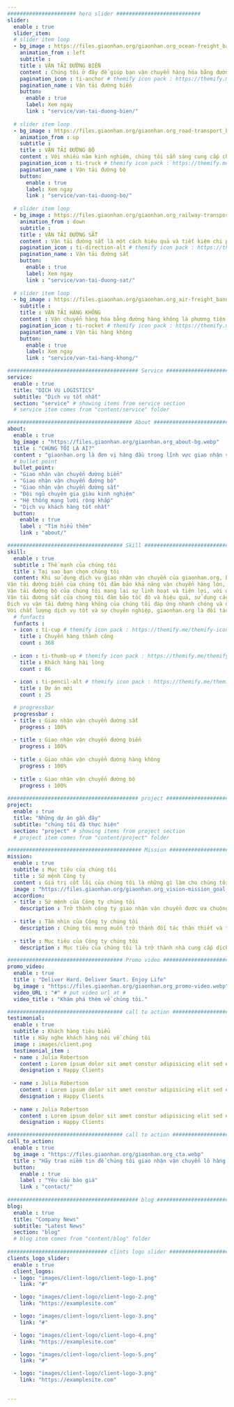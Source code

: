 ```yaml
---
###################### hero slider ###########################
slider:
  enable : true
  slider_item:
  # slider item loop
  - bg_image : https://files.giaonhan.org/giaonhan.org_ocean-freight_banner_slider.webp
    animation_from : left
    subtitle : 
    title : VẬN TẢI ĐƯỜNG BIỂN
    content : Chúng tôi ở đây để giúp bạn vận chuyển hàng hóa bằng đường biển đi khắp thế giới một cách dễ dàng. Tối ưu hóa quá trình vận chuyển bằng đường biển của bạn bằng cách tiếp cận thêm nguồn lực và mức giá cạnh tranh thông qua các liên minh vận tải biển lớn mạnh của chúng tôi.
    pagination_icon : ti-anchor # themify icon pack : https://themify.me/themify-icons
    pagination_name : Vận tải đường biển
    button:
      enable : true
      label: Xem ngay
      link : "service/van-tai-duong-bien/"
      
  # slider item loop
  - bg_image : https://files.giaonhan.org/giaonhan.org_road-transport_banner_slider.webp
    animation_from : up
    subtitle : 
    title : VẬN TẢI ĐƯỜNG BỘ
    content : Với nhiều năm kinh nghiệm, chúng tôi sẵn sàng cung cấp cho khách hàng các dịch vụ vận chuyển bằng đường bộ theo yêu cầu an toàn, hiệu quả và nhanh chóng...
    pagination_icon : ti-truck # themify icon pack : https://themify.me/themify-icons
    pagination_name : Vận tải đường bộ
    button:
      enable : true
      label: Xem ngay
      link : "service/van-tai-duong-bo/"
      
  # slider item loop
  - bg_image : https://files.giaonhan.org/giaonhan.org_railway-transport_banner_slider.webp
    animation_from : down
    subtitle : 
    title : VẬN TẢI ĐƯỜNG SẮT
    content : Vận tải đường sắt là một cách hiệu quả và tiết kiệm chi phí để vận chuyển hàng hóa cho doanh nghiệp của bạn
    pagination_icon : ti-direction-alt # themify icon pack : https://themify.me/themify-icons
    pagination_name : Vận tải đường sắt
    button:
      enable : true
      label: Xem ngay
      link : "service/van-tai-duong-sat/"
      
  # slider item loop
  - bg_image : https://files.giaonhan.org/giaonhan.org_air-freight_banner_slider.webp
    subtitle : 
    title : VẬN TẢI HÀNG KHÔNG
    content : Vận chuyển hàng hóa bằng đường hàng không là phương tiện vận chuyển hàng hóa mới nhất và đã tạo ra bước tiến vượt bậc cho lĩnh vực hậu cần. Ngày nay, nó đã trở thành một trong những phương tiện vận chuyển hàng hóa phổ biến nhất cho mục đích thương mại.
    pagination_icon : ti-rocket # themify icon pack : https://themify.me/themify-icons
    pagination_name : Vận tải hàng không
    button:
      enable : true
      label: Xem ngay
      link : "service/van-tai-hang-khong/"

########################################## Service ####################################
service:
  enable : true
  title: "DỊCH VỤ LOGISTICS"
  subtitle: "Dịch vụ tốt nhất"
  section: "service" # showing items from service section
  # service item comes from "content/service" folder

######################################## About #########################################
about:
  enable : true
  bg_image : "https://files.giaonhan.org/giaonhan.org_about-bg.webp"
  title : "CHÚNG TÔI LÀ AI?"
  content : "giaonhan.org là đơn vị hàng đầu trong lĩnh vực giao nhận vận chuyển, Logistics, xuất nhập khẩu, thủ tục hải quan..."
  # bullet point
  bullet_point:
  - "Giao nhận vận chuyển đường biển"
  - "Giao nhận vận chuyển đường bộ"
  - "Giao nhận vận chuyển đường sắt"
  - "Đội ngũ chuyên gia giàu kinh nghiệm"
  - "Hệ thống mạng lưới rộng khắp"
  - "Dịch vụ khách hàng tốt nhất"
  button:
    enable : true
    label : "Tìm hiểu thêm"
    link : "about/"

##################################### Skill ##############################################
skill:
  enable : true
  subtitle : Thế mạnh của chúng tôi
  title : Tại sao bạn chọn chúng tôi
  content: Khi sử dụng dịch vụ giao nhận vận chuyển của giaonhan.org, bạn sẽ tận hưởng những lợi ích vượt trội.
Vận tải đường biển của chúng tôi đảm bảo khả năng vận chuyển hàng lớn, đáng tin cậy và tiết kiệm chi phí.
Vận tải đường bộ của chúng tôi mang lại sự linh hoạt và tiện lợi, với đội ngũ lái xe chuyên nghiệp và xe tải hiện đại.
Vận tải đường sắt của chúng tôi đảm bảo tốc độ và hiệu quả, sử dụng các tuyến đường sắt quan trọng.
Dịch vụ vận tải đường hàng không của chúng tôi đáp ứng nhanh chóng và đáng tin cậy cho việc giao nhận hàng hóa quốc tế.
Với chất lượng dịch vụ tốt và sự chuyên nghiệp, giaonhan.org là đối tác đáng tin cậy cho nhu cầu vận chuyển hàng hóa của bạn.
  # funfacts
  funfacts :
  - icon : ti-cup # themify icon pack : https://themify.me/themify-icons
    title : Chuyến hàng thành công
    count : 368
    
  - icon : ti-thumb-up # themify icon pack : https://themify.me/themify-icons
    title : Khách hàng hài lòng
    count : 86
    
  - icon : ti-pencil-alt # themify icon pack : https://themify.me/themify-icons
    title : Dự án mới
    count : 25

  # progressbar
  progressbar : 
  - title : Giao nhận vận chuyển đường sắt
    progress : 100%
    
  - title : Giao nhận vận chuyển đường biển
    progress : 100%
    
  - title : Giao nhận vận chuyển đường hàng không
    progress : 100%
    
  - title : Giao nhận vận chuyển đường bộ
    progress : 100%
      
########################################## project ####################################
project:
  enable : true
  title: "Những dự án gần đây"
  subtitle: "chúng tôi đã thực hiện"
  section: "project" # showing items from project section
  # project item comes from "content/project" folder

########################################### Mission ###################################
mission:
  enable : true
  subtitle : Mục tiêu của chúng tôi
  title : Sứ mệnh Công ty
  content : Giá trị cốt lõi của chúng tôi là những gì làm cho chúng tôi trở nên độc đáo, thúc đẩy văn hóa của chúng tôi và tạo ra sự khác biệt trong cách chúng tôi kinh doanh và phục vụ khách hàng của mình.
  image : "https://files.giaonhan.org/giaonhan.org_vision-mission_goal_img.webp"
  accordion:
  - title : Sứ mệnh của Công ty chúng tôi
    description : Trở thành công ty giao nhận vận chuyển được ưa chuộng hàng đầu – áp dụng kinh nghiệm chuyên môn, chất lượng dịch vụ và đổi mới để tạo ra sự tăng trưởng bền vững cho doanh nghiệp và xã hội.
    
  - title : Tầm nhìn của Công ty chúng tôi
    description : Chúng tôi mong muốn trở thành đối tác thân thiết và tin cậy của các công ty, giúp họ có được lợi thế cạnh tranh bền vững, thông qua các giải pháp giao nhận vận chuyển để đưa sản phẩm của họ ra thị trường một cách nhanh chóng, hiệu quả và an toàn.
    
  - title : Mục tiêu của Công ty chúng tôi
    description : Mục tiêu của chúng tôi là trở thành nhà cung cấp dịch vụ logistics hàng đầu tại Việt Nam.

##################################### Promo video ####################################
promo_video:
  enable : true
  title : "Deliver Hard. Deliver Smart. Enjoy Life"
  bg_image : "https://files.giaonhan.org/giaonhan.org_promo-video.webp"
  video_URL : "#" # put video url at #
  video_title : "Khám phá thêm về chúng tôi."

##################################### call to action #################################
testimonial:
  enable : true
  subtitle : Khách hàng tiêu biểu
  title : Hãy nghe khách hàng nói về chúng tôi
  image : images/client.png
  testimonial_item :
  - name : Julia Robertson
    content : Lorem ipsum dolor sit amet constur adipisicing elit sed eiusmtempor incid sed dolore magna aliqu enim minim veniam quis nostrud exercittion ullamco labo ris nisi aliquip excepteur.
    designation : Happy Clients
    
  - name : Julia Robertson
    content : Lorem ipsum dolor sit amet constur adipisicing elit sed eiusmtempor incid sed dolore magna aliqu enim minim veniam quis nostrud exercittion ullamco labo ris nisi aliquip excepteur.
    designation : Happy Clients
    
  - name : Julia Robertson
    content : Lorem ipsum dolor sit amet constur adipisicing elit sed eiusmtempor incid sed dolore magna aliqu enim minim veniam quis nostrud exercittion ullamco labo ris nisi aliquip excepteur.
    designation : Happy Clients

##################################### call to action #################################
call_to_action:
  enable : true
  bg_image : "https://files.giaonhan.org/giaonhan.org_cta.webp"
  title : "Hãy trao niềm tin để chúng tôi giao nhận vận chuyển lô hàng của bạn và nhận lại sự hài lòng tuyệt đối"
  button:
    enable : true
    label : "Yêu cầu báo giá"
    link : "contact/"
      
########################################## blog ####################################
blog:
  enable : true
  title: "Company News"
  subtitle: "Latest News"
  section: "blog"
  # blog item comes from "content/blog" folder
  
################################ clints logo slider ################################
clients_logo_slider:
  enable : true
  client_logos:
  - logo: "images/client-logo/client-logo-1.png"
    link: "#"

  - logo: "images/client-logo/client-logo-2.png"
    link: "https://examplesite.com"

  - logo: "images/client-logo/client-logo-3.png"
    link: "#"

  - logo: "images/client-logo/client-logo-4.png"
    link: "https://examplesite.com"

  - logo: "images/client-logo/client-logo-5.png"
    link: "#"

  - logo: "images/client-logo/client-logo-3.png"
    link: "https://examplesite.com"

    
---
```

